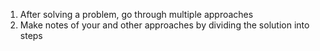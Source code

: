 1. After solving a problem, go through multiple approaches
2. Make notes of your and other approaches by dividing the solution into steps
